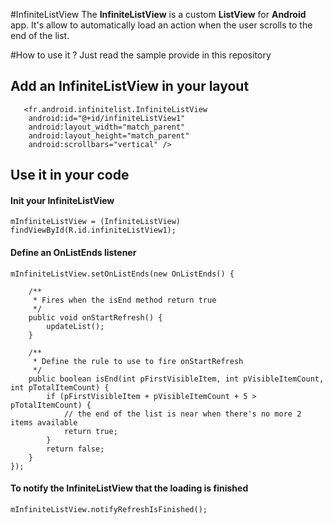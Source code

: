 #InfiniteListView
The **InfiniteListView** is a custom **ListView** for **Android** app.
It's allow to automatically load an action when the user scrolls to the end of the list.

#How to use it ?
Just read the sample provide in this repository

## Add an InfiniteListView in your layout

       <fr.android.infinitelist.InfiniteListView
        android:id="@+id/infiniteListView1"
        android:layout_width="match_parent"
        android:layout_height="match_parent"
        android:scrollbars="vertical" />


## Use it in your code
#### Init your InfiniteListView 
	mInfiniteListView = (InfiniteListView) findViewById(R.id.infiniteListView1);


#### Define an OnListEnds listener 
	mInfiniteListView.setOnListEnds(new OnListEnds() {

		/**
		 * Fires when the isEnd method return true
		 */
		public void onStartRefresh() {
			updateList();
		}

		/**
		 * Define the rule to use to fire onStartRefresh
		 */
		public boolean isEnd(int pFirstVisibleItem, int pVisibleItemCount, int pTotalItemCount) {
			if (pFirstVisibleItem + pVisibleItemCount + 5 > pTotalItemCount) {
				// the end of the list is near when there's no more 2 items available
				return true;
			}
			return false;
		}
	});

#### To notify the InfiniteListView that the loading is finished
	mInfiniteListView.notifyRefreshIsFinished();
